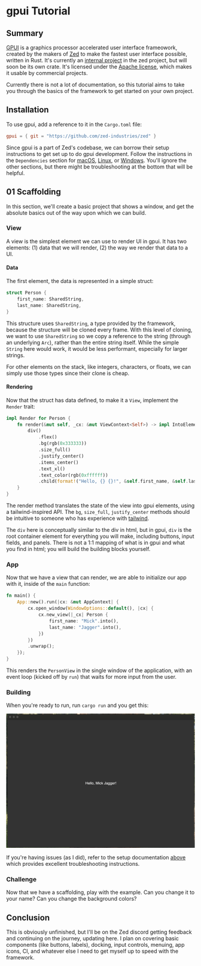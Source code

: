 # gpui Tutorial

## Summary

[GPUI](https://www.gpui.rs) is a graphics processor accelerated user interface frameowork, created by the makers of [Zed](https://zed.dev) to make the fastest user interface possible, written in Rust. It's currently an [internal project](https://github.com/zed-industries/zed/tree/main/crates/gpui) in the zed project, but will soon be its own crate. It's licensed under the [Apache license](https://github.com/zed-industries/zed/blob/main/crates/gpui/LICENSE-APACHE), which makes it usable by commercial projects.

Currently there is not a lot of documentation, so this tutorial aims to take you through the basics of the framework to get started on your own project.

## Installation

To use gpui, add a reference to it in the `Cargo.toml` file:

```toml
gpui = { git = "https://github.com/zed-industries/zed" }
```

Since gpui is a part of Zed's codebase, we can borrow their setup instructions to get set up to do gpui development. Follow the instructions in the `Dependencies` section for [macOS](https://github.com/zed-industries/zed/blob/main/docs/src/development/macos.md#dependencies), [Linux](https://github.com/zed-industries/zed/blob/main/docs/src/development/linux.md#dependencies), or [Windows](https://github.com/zed-industries/zed/blob/main/docs/src/development/windows.md#dependencies). You'll ignore the other sections, but there might be troubleshooting at the bottom that will be helpful.

## 01 Scaffolding

In this section, we'll create a basic project that shows a window, and get the absolute basics out of the way upon which we can build.

### View

A view is the simplest element we can use to render UI in gpui. It has two elements: (1) data that we will render, (2) the way we render that data to a UI.

#### Data

The first element, the data is represented in a simple struct:

```rs
struct Person {
    first_name: SharedString,
    last_name: SharedString,
}
```

This structure uses `SharedString`, a type provided by the framework, because the structure will be cloned every frame. With this level of cloning, we want to use `SharedString` so we copy a reference to the string (through an underlying `Arc`), rather than the entire string itself. While the simple `String` here would work, it would be less performant, especially for larger strings.

For other elements on the stack, like integers, characters, or floats, we can simply use those types since their clone is cheap.

#### Rendering

Now that the struct has data defined, to make it a `View`, implement the `Render` trait:

```rs
impl Render for Person {
    fn render(&mut self, _cx: &mut ViewContext<Self>) -> impl IntoElement {
        div()
            .flex()
            .bg(rgb(0x333333))
            .size_full()
            .justify_center()
            .items_center()
            .text_xl()
            .text_color(rgb(0xffffff))
            .child(format!("Hello, {} {}!", &self.first_name, &self.last_name))
    }
}
```

The render method translates the state of the view into gpui elements, using a tailwind-inspired API. The `bg`, `size_full`, `justify_center` methods should be intuitive to someone who has experience with [tailwind](https://tailwindcss.com).

The `div` here is conceptually similar to the div in html, but in gpui, `div` is the root container element for everything you will make, including buttons, input fields, and panels. There is not a 1:1 mapping of what is in gpui and what you find in html; you will build the building blocks yourself.

### App

Now that we have a view that can render, we are able to initialize our app with it, inside of the `main` function:

```rs
fn main() {
    App::new().run(|cx: &mut AppContext| {
        cx.open_window(WindowOptions::default(), |cx| {
            cx.new_view(|_cx| Person {
                first_name: "Mick".into(),
                last_name: "Jagger".into(),
            })
        })
        .unwrap();
    });
}
```

This renders the `PersonView` in the single window of the application, with an event loop (kicked off by `run`) that waits for more input from the user.

### Building

When you're ready to run, run `cargo run` and you get this:

![Scaffolding Window](/assets/scaffolding.png)

If you're having issues (as I did), refer to the setup documentation [above](#Installation) which provides excellent troubleshooting instructions.

### Challenge

Now that we have a scaffolding, play with the example. Can you change it to your name? Can you change the background colors?

## Conclusion

This is obviously unfinished, but I'll be on the Zed discord getting feedback and continuing on the journey, updating here. I plan on covering basic components (like buttons, labels), docking, input controls, menuing, app icons, CI, and whatever else I need to get myself up to speed with the framework.
